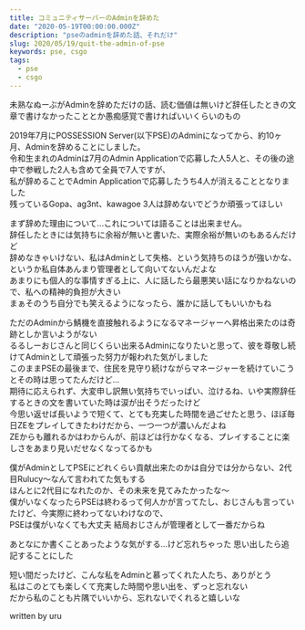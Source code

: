 ```yaml
---
title: コミュニティサーバーのAdminを辞めた
date: "2020-05-19T00:00:00.000Z"
description: "pseのadminを辞めた話、それだけ"
slug: 2020/05/19/quit-the-admin-of-pse
keywords: pse, csgo
tags:
  - pse
  - csgo
---
```


未熟なぬーぶがAdminを辞めただけの話、読む価値は無いけど辞任したときの文章で書けなかったこととか愚痴感覚で書ければいいくらいのもの  
  
2019年7月にPOSSESSION Server(以下PSE)のAdminになってから、約10ヶ月、Adminを辞めることにしました。  
令和生まれのAdminは7月のAdmin Applicationで応募した人5人と、その後の途中で参戦した2人も含めて全員で7人ですが、  
私が辞めることでAdmin Applicationで応募したうち4人が消えることとなりました  
残っているGopa、ag3nt、kawagoe 3人は辞めないでどうか頑張ってほしい  
  
まず辞めた理由について...これについては語ることは出来ません。  
辞任したときには気持ちに余裕が無いと書いた、実際余裕が無いのもあるんだけど  
辞めなきゃいけない、私はAdminとして失格、という気持ちのほうが強いかな、というか私自体あんまり管理者として向いてないんだよな  
あまりにも個人的な事情すぎる上に、人に話したら最悪笑い話になりかねないので、私への精神的負担が大きい  
まぁそのうち自分でも笑えるようになったら、誰かに話してもいいかもね  
  
ただのAdminから鯖機を直接触れるようになるマネージャーへ昇格出来たのは奇跡としか言いようがない  
るるしーおじさんと同じくらい出来るAdminになりたいと思って、彼を尊敬し続けてAdminとして頑張った努力が報われた気がしました  
このままPSEの最後まで、住民を見守り続けながらマネージャーを続けていこうとその時は思ってたんだけど...  
期待に応えられず、大変申し訳無い気持ちでいっぱい、泣けるね、いや実際辞任するときの文を書いていた時は涙が出そうだったけど  
今思い返せば長いようで短くて、とても充実した時間を過ごせたと思う、ほぼ毎日ZEをプレイしてきたわけだから、一つ一つが濃いんだよね  
ZEからも離れるかはわからんが、前ほどは行かなくなる、プレイすることに楽しさをあまり見いだせなくなってるかも  
  
僕がAdminとしてPSEにどれくらい貢献出来たのかは自分では分からない、2代目Rulucy～なんて言われてた気もする  
ほんとに2代目になれたのか、その未来を見てみたかったな～  
僕がいなくなったらPSEは終わるって何人かが言ってたし、おじさんも言っていたけど、今実際に終わってないわけなので、  
PSEは僕がいなくても大丈夫 結局おじさんが管理者として一番だからね  
  
あとなにか書くことあったような気がする...けど忘れちゃった 思い出したら追記することにした  
  
短い間だったけど、こんな私をAdminと慕ってくれた人たち、ありがとう  
私はこのとても楽しくて充実した時間や思い出を、ずっと忘れない  
だから私のことも片隅でいいから、忘れないでくれると嬉しいな  

written by uru

